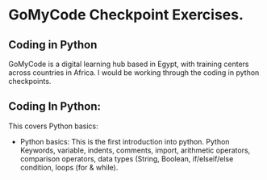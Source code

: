 # GoMyCode Checkpoint Exercises.
## Coding in Python 


GoMyCode is a digital learning hub based in Egypt, with training centers across countries in Africa. I would be working through the coding in python checkpoints. 

## Coding In Python:

This covers Python basics:
- Python basics: This is the first introduction into python. Python Keywords, variable, indents, comments, import, arithmetic operators, comparison operators, data types (String, Boolean, if/elseif/else condition, loops (for & while).
